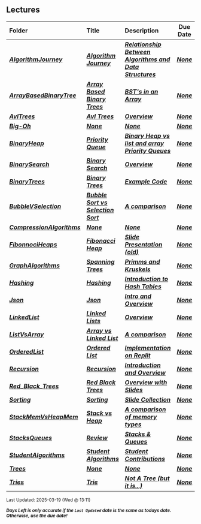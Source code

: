 ## Lectures

| Folder | Title | Description | Due Date | Due |  |
|:------|:------|:------|:-----:|:-----:|-----|
| ***<a href="https://github.com/rugbyprof/3013-Algorithms/tree/master/Lectures/AlgorithmJourney">AlgorithmJourney</a>*** | ***<a href="https://github.com/rugbyprof/3013-Algorithms/tree/master/Lectures/AlgorithmJourney"> Algorithm Journey </a>*** | ***<a href="https://github.com/rugbyprof/3013-Algorithms/tree/master/Lectures/AlgorithmJourney"> Relationship Between Algorithms and Data Structures</a>*** | ***<a href="https://github.com/rugbyprof/3013-Algorithms/tree/master/Lectures/AlgorithmJourney">None</a>*** | ***<a href="https://github.com/rugbyprof/3013-Algorithms/tree/master/Lectures/AlgorithmJourney"> N/A</a>*** |  |
| ***<a href="https://github.com/rugbyprof/3013-Algorithms/tree/master/Lectures/ArrayBasedBinaryTree">ArrayBasedBinaryTree</a>*** | ***<a href="https://github.com/rugbyprof/3013-Algorithms/tree/master/Lectures/ArrayBasedBinaryTree"> Array Based Binary Trees </a>*** | ***<a href="https://github.com/rugbyprof/3013-Algorithms/tree/master/Lectures/ArrayBasedBinaryTree"> BST's in an Array</a>*** | ***<a href="https://github.com/rugbyprof/3013-Algorithms/tree/master/Lectures/ArrayBasedBinaryTree">None</a>*** | ***<a href="https://github.com/rugbyprof/3013-Algorithms/tree/master/Lectures/ArrayBasedBinaryTree"> N/A</a>*** |  |
| ***<a href="https://github.com/rugbyprof/3013-Algorithms/tree/master/Lectures/AvlTrees">AvlTrees</a>*** | ***<a href="https://github.com/rugbyprof/3013-Algorithms/tree/master/Lectures/AvlTrees"> Avl Trees </a>*** | ***<a href="https://github.com/rugbyprof/3013-Algorithms/tree/master/Lectures/AvlTrees"> Overview</a>*** | ***<a href="https://github.com/rugbyprof/3013-Algorithms/tree/master/Lectures/AvlTrees">None</a>*** | ***<a href="https://github.com/rugbyprof/3013-Algorithms/tree/master/Lectures/AvlTrees"> N/A</a>*** |  |
| ***<a href="https://github.com/rugbyprof/3013-Algorithms/tree/master/Lectures/Big-Oh">Big-Oh</a>*** | ***<a href="https://github.com/rugbyprof/3013-Algorithms/tree/master/Lectures/Big-Oh">None</a>*** | ***<a href="https://github.com/rugbyprof/3013-Algorithms/tree/master/Lectures/Big-Oh">None</a>*** | ***<a href="https://github.com/rugbyprof/3013-Algorithms/tree/master/Lectures/Big-Oh">None</a>*** | ***<a href="https://github.com/rugbyprof/3013-Algorithms/tree/master/Lectures/Big-Oh"> N/A</a>*** |  |
| ***<a href="https://github.com/rugbyprof/3013-Algorithms/tree/master/Lectures/BinaryHeap">BinaryHeap</a>*** | ***<a href="https://github.com/rugbyprof/3013-Algorithms/tree/master/Lectures/BinaryHeap"> Priority Queue </a>*** | ***<a href="https://github.com/rugbyprof/3013-Algorithms/tree/master/Lectures/BinaryHeap"> Binary Heap vs list and array Priority Queues</a>*** | ***<a href="https://github.com/rugbyprof/3013-Algorithms/tree/master/Lectures/BinaryHeap">None</a>*** | ***<a href="https://github.com/rugbyprof/3013-Algorithms/tree/master/Lectures/BinaryHeap"> N/A</a>*** |  |
| ***<a href="https://github.com/rugbyprof/3013-Algorithms/tree/master/Lectures/BinarySearch">BinarySearch</a>*** | ***<a href="https://github.com/rugbyprof/3013-Algorithms/tree/master/Lectures/BinarySearch"> Binary Search </a>*** | ***<a href="https://github.com/rugbyprof/3013-Algorithms/tree/master/Lectures/BinarySearch"> Overview</a>*** | ***<a href="https://github.com/rugbyprof/3013-Algorithms/tree/master/Lectures/BinarySearch">None</a>*** | ***<a href="https://github.com/rugbyprof/3013-Algorithms/tree/master/Lectures/BinarySearch"> N/A</a>*** |  |
| ***<a href="https://github.com/rugbyprof/3013-Algorithms/tree/master/Lectures/BinaryTrees">BinaryTrees</a>*** | ***<a href="https://github.com/rugbyprof/3013-Algorithms/tree/master/Lectures/BinaryTrees"> Binary Trees </a>*** | ***<a href="https://github.com/rugbyprof/3013-Algorithms/tree/master/Lectures/BinaryTrees"> Example Code</a>*** | ***<a href="https://github.com/rugbyprof/3013-Algorithms/tree/master/Lectures/BinaryTrees">None</a>*** | ***<a href="https://github.com/rugbyprof/3013-Algorithms/tree/master/Lectures/BinaryTrees"> N/A</a>*** |  |
| ***<a href="https://github.com/rugbyprof/3013-Algorithms/tree/master/Lectures/BubbleVSelection">BubbleVSelection</a>*** | ***<a href="https://github.com/rugbyprof/3013-Algorithms/tree/master/Lectures/BubbleVSelection"> Bubble Sort vs Selection Sort </a>*** | ***<a href="https://github.com/rugbyprof/3013-Algorithms/tree/master/Lectures/BubbleVSelection"> A comparison</a>*** | ***<a href="https://github.com/rugbyprof/3013-Algorithms/tree/master/Lectures/BubbleVSelection">None</a>*** | ***<a href="https://github.com/rugbyprof/3013-Algorithms/tree/master/Lectures/BubbleVSelection"> N/A</a>*** |  |
| ***<a href="https://github.com/rugbyprof/3013-Algorithms/tree/master/Lectures/CompressionAlgorithms">CompressionAlgorithms</a>*** | ***<a href="https://github.com/rugbyprof/3013-Algorithms/tree/master/Lectures/CompressionAlgorithms">None</a>*** | ***<a href="https://github.com/rugbyprof/3013-Algorithms/tree/master/Lectures/CompressionAlgorithms">None</a>*** | ***<a href="https://github.com/rugbyprof/3013-Algorithms/tree/master/Lectures/CompressionAlgorithms">None</a>*** | ***<a href="https://github.com/rugbyprof/3013-Algorithms/tree/master/Lectures/CompressionAlgorithms">N/A</a>*** |  |
| ***<a href="https://github.com/rugbyprof/3013-Algorithms/tree/master/Lectures/FibonnociHeaps">FibonnociHeaps</a>*** | ***<a href="https://github.com/rugbyprof/3013-Algorithms/tree/master/Lectures/FibonnociHeaps"> Fibonacci Heap </a>*** | ***<a href="https://github.com/rugbyprof/3013-Algorithms/tree/master/Lectures/FibonnociHeaps"> Slide Presentation (old)</a>*** | ***<a href="https://github.com/rugbyprof/3013-Algorithms/tree/master/Lectures/FibonnociHeaps">None</a>*** | ***<a href="https://github.com/rugbyprof/3013-Algorithms/tree/master/Lectures/FibonnociHeaps"> N/A</a>*** |  |
| ***<a href="https://github.com/rugbyprof/3013-Algorithms/tree/master/Lectures/GraphAlgorithms">GraphAlgorithms</a>*** | ***<a href="https://github.com/rugbyprof/3013-Algorithms/tree/master/Lectures/GraphAlgorithms"> Spanning Trees </a>*** | ***<a href="https://github.com/rugbyprof/3013-Algorithms/tree/master/Lectures/GraphAlgorithms"> Primms and Kruskels</a>*** | ***<a href="https://github.com/rugbyprof/3013-Algorithms/tree/master/Lectures/GraphAlgorithms">None</a>*** | ***<a href="https://github.com/rugbyprof/3013-Algorithms/tree/master/Lectures/GraphAlgorithms"> N/A</a>*** |  |
| ***<a href="https://github.com/rugbyprof/3013-Algorithms/tree/master/Lectures/Hashing">Hashing</a>*** | ***<a href="https://github.com/rugbyprof/3013-Algorithms/tree/master/Lectures/Hashing"> Hashing </a>*** | ***<a href="https://github.com/rugbyprof/3013-Algorithms/tree/master/Lectures/Hashing"> Introduction to Hash Tables</a>*** | ***<a href="https://github.com/rugbyprof/3013-Algorithms/tree/master/Lectures/Hashing">None</a>*** | ***<a href="https://github.com/rugbyprof/3013-Algorithms/tree/master/Lectures/Hashing"> N/A</a>*** |  |
| ***<a href="https://github.com/rugbyprof/3013-Algorithms/tree/master/Lectures/Json">Json</a>*** | ***<a href="https://github.com/rugbyprof/3013-Algorithms/tree/master/Lectures/Json"> Json </a>*** | ***<a href="https://github.com/rugbyprof/3013-Algorithms/tree/master/Lectures/Json"> Intro and Overview</a>*** | ***<a href="https://github.com/rugbyprof/3013-Algorithms/tree/master/Lectures/Json">None</a>*** | ***<a href="https://github.com/rugbyprof/3013-Algorithms/tree/master/Lectures/Json"> N/A</a>*** |  |
| ***<a href="https://github.com/rugbyprof/3013-Algorithms/tree/master/Lectures/LinkedList">LinkedList</a>*** | ***<a href="https://github.com/rugbyprof/3013-Algorithms/tree/master/Lectures/LinkedList"> Linked Lists </a>*** | ***<a href="https://github.com/rugbyprof/3013-Algorithms/tree/master/Lectures/LinkedList"> Overview</a>*** | ***<a href="https://github.com/rugbyprof/3013-Algorithms/tree/master/Lectures/LinkedList">None</a>*** | ***<a href="https://github.com/rugbyprof/3013-Algorithms/tree/master/Lectures/LinkedList"> N/A</a>*** |  |
| ***<a href="https://github.com/rugbyprof/3013-Algorithms/tree/master/Lectures/ListVsArray">ListVsArray</a>*** | ***<a href="https://github.com/rugbyprof/3013-Algorithms/tree/master/Lectures/ListVsArray"> Array vs Linked List </a>*** | ***<a href="https://github.com/rugbyprof/3013-Algorithms/tree/master/Lectures/ListVsArray"> A comparison</a>*** | ***<a href="https://github.com/rugbyprof/3013-Algorithms/tree/master/Lectures/ListVsArray">None</a>*** | ***<a href="https://github.com/rugbyprof/3013-Algorithms/tree/master/Lectures/ListVsArray"> N/A</a>*** |  |
| ***<a href="https://github.com/rugbyprof/3013-Algorithms/tree/master/Lectures/OrderedList">OrderedList</a>*** | ***<a href="https://github.com/rugbyprof/3013-Algorithms/tree/master/Lectures/OrderedList"> Ordered List </a>*** | ***<a href="https://github.com/rugbyprof/3013-Algorithms/tree/master/Lectures/OrderedList"> Implementation on Replit</a>*** | ***<a href="https://github.com/rugbyprof/3013-Algorithms/tree/master/Lectures/OrderedList">None</a>*** | ***<a href="https://github.com/rugbyprof/3013-Algorithms/tree/master/Lectures/OrderedList"> N/a</a>*** |  |
| ***<a href="https://github.com/rugbyprof/3013-Algorithms/tree/master/Lectures/Recursion">Recursion</a>*** | ***<a href="https://github.com/rugbyprof/3013-Algorithms/tree/master/Lectures/Recursion"> Recursion </a>*** | ***<a href="https://github.com/rugbyprof/3013-Algorithms/tree/master/Lectures/Recursion"> Introduction and Overview</a>*** | ***<a href="https://github.com/rugbyprof/3013-Algorithms/tree/master/Lectures/Recursion">None</a>*** | ***<a href="https://github.com/rugbyprof/3013-Algorithms/tree/master/Lectures/Recursion"> N/A</a>*** |  |
| ***<a href="https://github.com/rugbyprof/3013-Algorithms/tree/master/Lectures/Red_Black_Trees">Red_Black_Trees</a>*** | ***<a href="https://github.com/rugbyprof/3013-Algorithms/tree/master/Lectures/Red_Black_Trees"> Red Black Trees </a>*** | ***<a href="https://github.com/rugbyprof/3013-Algorithms/tree/master/Lectures/Red_Black_Trees"> Overview with Slides</a>*** | ***<a href="https://github.com/rugbyprof/3013-Algorithms/tree/master/Lectures/Red_Black_Trees">None</a>*** | ***<a href="https://github.com/rugbyprof/3013-Algorithms/tree/master/Lectures/Red_Black_Trees"> N/A</a>*** |  |
| ***<a href="https://github.com/rugbyprof/3013-Algorithms/tree/master/Lectures/Sorting">Sorting</a>*** | ***<a href="https://github.com/rugbyprof/3013-Algorithms/tree/master/Lectures/Sorting"> Sorting </a>*** | ***<a href="https://github.com/rugbyprof/3013-Algorithms/tree/master/Lectures/Sorting"> Slide Collection</a>*** | ***<a href="https://github.com/rugbyprof/3013-Algorithms/tree/master/Lectures/Sorting">None</a>*** | ***<a href="https://github.com/rugbyprof/3013-Algorithms/tree/master/Lectures/Sorting"> N/A</a>*** |  |
| ***<a href="https://github.com/rugbyprof/3013-Algorithms/tree/master/Lectures/StackMemVsHeapMem">StackMemVsHeapMem</a>*** | ***<a href="https://github.com/rugbyprof/3013-Algorithms/tree/master/Lectures/StackMemVsHeapMem"> Stack vs Heap </a>*** | ***<a href="https://github.com/rugbyprof/3013-Algorithms/tree/master/Lectures/StackMemVsHeapMem"> A comparison of memory types</a>*** | ***<a href="https://github.com/rugbyprof/3013-Algorithms/tree/master/Lectures/StackMemVsHeapMem">None</a>*** | ***<a href="https://github.com/rugbyprof/3013-Algorithms/tree/master/Lectures/StackMemVsHeapMem"> N/A</a>*** |  |
| ***<a href="https://github.com/rugbyprof/3013-Algorithms/tree/master/Lectures/StacksQueues">StacksQueues</a>*** | ***<a href="https://github.com/rugbyprof/3013-Algorithms/tree/master/Lectures/StacksQueues"> Review </a>*** | ***<a href="https://github.com/rugbyprof/3013-Algorithms/tree/master/Lectures/StacksQueues"> Stacks & Queues</a>*** | ***<a href="https://github.com/rugbyprof/3013-Algorithms/tree/master/Lectures/StacksQueues">None</a>*** | ***<a href="https://github.com/rugbyprof/3013-Algorithms/tree/master/Lectures/StacksQueues"> N/A</a>*** |  |
| ***<a href="https://github.com/rugbyprof/3013-Algorithms/tree/master/Lectures/StudentAlgorithms">StudentAlgorithms</a>*** | ***<a href="https://github.com/rugbyprof/3013-Algorithms/tree/master/Lectures/StudentAlgorithms"> Student Algorithms </a>*** | ***<a href="https://github.com/rugbyprof/3013-Algorithms/tree/master/Lectures/StudentAlgorithms"> Student Contributions</a>*** | ***<a href="https://github.com/rugbyprof/3013-Algorithms/tree/master/Lectures/StudentAlgorithms">None</a>*** | ***<a href="https://github.com/rugbyprof/3013-Algorithms/tree/master/Lectures/StudentAlgorithms"> N/A</a>*** |  |
| ***<a href="https://github.com/rugbyprof/3013-Algorithms/tree/master/Lectures/Trees">Trees</a>*** | ***<a href="https://github.com/rugbyprof/3013-Algorithms/tree/master/Lectures/Trees">None</a>*** | ***<a href="https://github.com/rugbyprof/3013-Algorithms/tree/master/Lectures/Trees">None</a>*** | ***<a href="https://github.com/rugbyprof/3013-Algorithms/tree/master/Lectures/Trees">None</a>*** | ***<a href="https://github.com/rugbyprof/3013-Algorithms/tree/master/Lectures/Trees"> N/A</a>*** |  |
| ***<a href="https://github.com/rugbyprof/3013-Algorithms/tree/master/Lectures/Tries">Tries</a>*** | ***<a href="https://github.com/rugbyprof/3013-Algorithms/tree/master/Lectures/Tries"> Trie </a>*** | ***<a href="https://github.com/rugbyprof/3013-Algorithms/tree/master/Lectures/Tries"> Not A Tree (but it is...)</a>*** | ***<a href="https://github.com/rugbyprof/3013-Algorithms/tree/master/Lectures/Tries">None</a>*** | ***<a href="https://github.com/rugbyprof/3013-Algorithms/tree/master/Lectures/Tries"> N/A</a>*** |  |

<sup>Last Updated: 2025-03-19 (Wed @ 13:11)</sup> 

<sup>***Days Left is only accurate if the `Last Updated` date is the same as todays date. Otherwise, use the due date!***</sup> 
